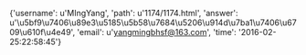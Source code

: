 {'username': u'MIngYang', 'path': u'1174/1174.html', 'answer': u'\u5bf9\u7406\u89e3\u5185\u5b58\u7684\u5206\u914d\u7ba1\u7406\u6709\u610f\u4e49', 'email': u'yangmingbhsf@163.com', 'time': '2016-02-25:22:58:45'}